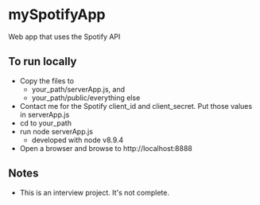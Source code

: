 # mySpotifyApp
Web app that uses the Spotify API

## To run locally
* Copy the files to
  *  your_path/serverApp.js, and
  *  your_path/public/everything else
* Contact me for the Spotify client_id and client_secret.  Put those values in serverApp.js
* cd to your_path
* run node serverApp.js
  *  developed with node v8.9.4
* Open a browser and browse to http://localhost:8888
      
## Notes
* This is an interview project.  It's not complete.
